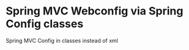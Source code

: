 Spring MVC Webconfig via Spring Config classes
==============================================

Spring MVC Config in classes instead of xml
